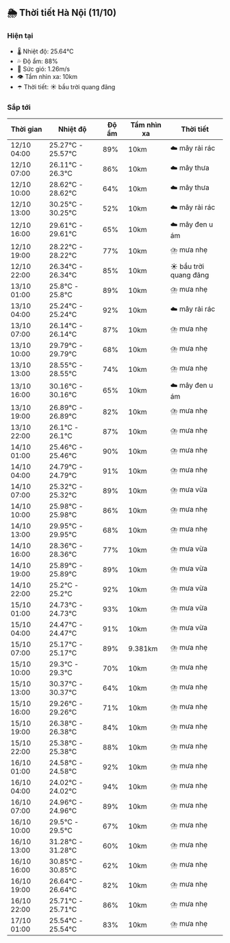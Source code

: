 ## 🌦️ Thời tiết Hà Nội (11/10)

### Hiện tại

- 🌡️ Nhiệt độ: 25.64℃
- 💦 Độ ẩm: 88%
- 💨 Sức gió: 1.26m/s
- 👁️ Tầm nhìn xa: 10km
- ☂️ Thời tiết: ☀️ bầu trời quang đãng

### Sắp tới

| Thời gian | Nhiệt độ | Độ ẩm | Tầm nhìn xa | Thời tiết |
| --- | --- | --- | --- | --- |
| 12/10 04:00 | 25.27℃ - 25.57℃ | 89% | 10km | ☁️ mây rải rác |
| 12/10 07:00 | 26.11℃ - 26.3℃ | 86% | 10km | ☁️ mây thưa |
| 12/10 10:00 | 28.62℃ - 28.62℃ | 64% | 10km | ☁️ mây thưa |
| 12/10 13:00 | 30.25℃ - 30.25℃ | 52% | 10km | ☁️ mây rải rác |
| 12/10 16:00 | 29.61℃ - 29.61℃ | 65% | 10km | ☁️ mây đen u ám |
| 12/10 19:00 | 28.22℃ - 28.22℃ | 77% | 10km | ⛈️ mưa nhẹ |
| 12/10 22:00 | 26.34℃ - 26.34℃ | 85% | 10km | ☀️ bầu trời quang đãng |
| 13/10 01:00 | 25.8℃ - 25.8℃ | 89% | 10km | ⛈️ mưa nhẹ |
| 13/10 04:00 | 25.24℃ - 25.24℃ | 92% | 10km | ☁️ mây rải rác |
| 13/10 07:00 | 26.14℃ - 26.14℃ | 87% | 10km | ⛈️ mưa nhẹ |
| 13/10 10:00 | 29.79℃ - 29.79℃ | 68% | 10km | ⛈️ mưa nhẹ |
| 13/10 13:00 | 28.55℃ - 28.55℃ | 74% | 10km | ⛈️ mưa nhẹ |
| 13/10 16:00 | 30.16℃ - 30.16℃ | 65% | 10km | ☁️ mây đen u ám |
| 13/10 19:00 | 26.89℃ - 26.89℃ | 82% | 10km | ⛈️ mưa nhẹ |
| 13/10 22:00 | 26.1℃ - 26.1℃ | 87% | 10km | ⛈️ mưa nhẹ |
| 14/10 01:00 | 25.46℃ - 25.46℃ | 90% | 10km | ⛈️ mưa nhẹ |
| 14/10 04:00 | 24.79℃ - 24.79℃ | 91% | 10km | ⛈️ mưa nhẹ |
| 14/10 07:00 | 25.32℃ - 25.32℃ | 89% | 10km | ⛈️ mưa vừa |
| 14/10 10:00 | 25.98℃ - 25.98℃ | 86% | 10km | ⛈️ mưa nhẹ |
| 14/10 13:00 | 29.95℃ - 29.95℃ | 68% | 10km | ⛈️ mưa nhẹ |
| 14/10 16:00 | 28.36℃ - 28.36℃ | 77% | 10km | ⛈️ mưa vừa |
| 14/10 19:00 | 25.89℃ - 25.89℃ | 89% | 10km | ⛈️ mưa vừa |
| 14/10 22:00 | 25.2℃ - 25.2℃ | 92% | 10km | ⛈️ mưa vừa |
| 15/10 01:00 | 24.73℃ - 24.73℃ | 93% | 10km | ⛈️ mưa vừa |
| 15/10 04:00 | 24.47℃ - 24.47℃ | 91% | 10km | ⛈️ mưa vừa |
| 15/10 07:00 | 25.17℃ - 25.17℃ | 89% | 9.381km | ⛈️ mưa nhẹ |
| 15/10 10:00 | 29.3℃ - 29.3℃ | 70% | 10km | ⛈️ mưa nhẹ |
| 15/10 13:00 | 30.37℃ - 30.37℃ | 64% | 10km | ⛈️ mưa nhẹ |
| 15/10 16:00 | 29.26℃ - 29.26℃ | 71% | 10km | ⛈️ mưa nhẹ |
| 15/10 19:00 | 26.38℃ - 26.38℃ | 84% | 10km | ⛈️ mưa nhẹ |
| 15/10 22:00 | 25.38℃ - 25.38℃ | 88% | 10km | ⛈️ mưa nhẹ |
| 16/10 01:00 | 24.58℃ - 24.58℃ | 92% | 10km | ⛈️ mưa nhẹ |
| 16/10 04:00 | 24.02℃ - 24.02℃ | 94% | 10km | ⛈️ mưa nhẹ |
| 16/10 07:00 | 24.96℃ - 24.96℃ | 89% | 10km | ⛈️ mưa nhẹ |
| 16/10 10:00 | 29.5℃ - 29.5℃ | 67% | 10km | ⛈️ mưa nhẹ |
| 16/10 13:00 | 31.28℃ - 31.28℃ | 60% | 10km | ⛈️ mưa nhẹ |
| 16/10 16:00 | 30.85℃ - 30.85℃ | 62% | 10km | ⛈️ mưa nhẹ |
| 16/10 19:00 | 26.64℃ - 26.64℃ | 82% | 10km | ⛈️ mưa nhẹ |
| 16/10 22:00 | 25.71℃ - 25.71℃ | 86% | 10km | ⛈️ mưa nhẹ |
| 17/10 01:00 | 25.54℃ - 25.54℃ | 83% | 10km | ⛈️ mưa nhẹ |
